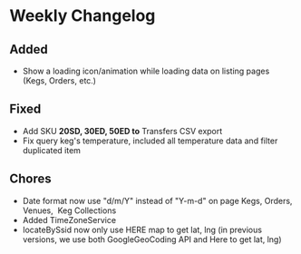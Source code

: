# Weekly Changelog
## Added
- Show a loading icon/animation while loading data on listing pages (Kegs, Orders, etc.)
    
## Fixed
- Add SKU **20SD, 30ED, 50ED to** Transfers CSV export  
- Fix query keg's temperature, included all temperature data and filter duplicated item

## Chores
- Date format now use "d/m/Y" instead of "Y-m-d" on page Kegs, Orders, Venues,  Keg Collections
- Added TimeZoneService
- locateBySsid now only use HERE map to get lat, lng (in previous versions, we use both GoogleGeoCoding API and Here to get lat, lng)